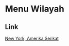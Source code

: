 # Menu Wilayah

## Link

[New York, Amerika Serikat](https://github.com/gigit-pemilu/pemilu-2024-99-luar-negeri/tree/main/pileg-dpr/hitung-suara/sub/99-luar-negeri/sub/81-new-york-amerika-serikat/sub/01-new-york-amerika-serikat)

